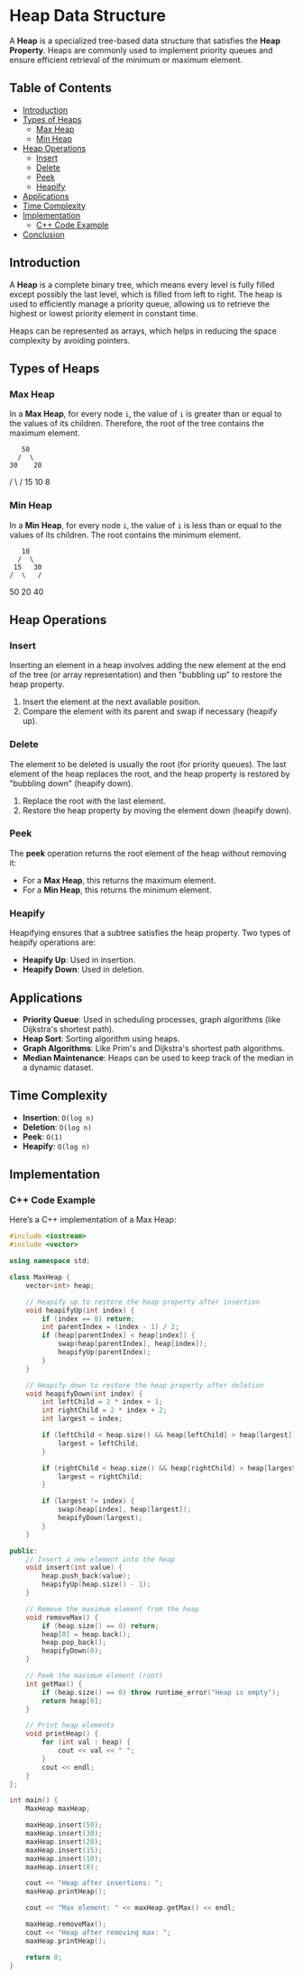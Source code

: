 # Heap Data Structure

A **Heap** is a specialized tree-based data structure that satisfies the **Heap Property**. Heaps are commonly used to implement priority queues and ensure efficient retrieval of the minimum or maximum element.

## Table of Contents

- [Introduction](#introduction)
- [Types of Heaps](#types-of-heaps)
  - [Max Heap](#max-heap)
  - [Min Heap](#min-heap)
- [Heap Operations](#heap-operations)
  - [Insert](#insert)
  - [Delete](#delete)
  - [Peek](#peek)
  - [Heapify](#heapify)
- [Applications](#applications)
- [Time Complexity](#time-complexity)
- [Implementation](#implementation)
  - [C++ Code Example](#c-code-example)
- [Conclusion](#conclusion)

## Introduction

A **Heap** is a complete binary tree, which means every level is fully filled except possibly the last level, which is filled from left to right. The heap is used to efficiently manage a priority queue, allowing us to retrieve the highest or lowest priority element in constant time.

Heaps can be represented as arrays, which helps in reducing the space complexity by avoiding pointers.

## Types of Heaps

### Max Heap

In a **Max Heap**, for every node `i`, the value of `i` is greater than or equal to the values of its children. Therefore, the root of the tree contains the maximum element.

       50
      /  \
    30    20
   /  \   / 
 15   10  8



### Min Heap

In a **Min Heap**, for every node `i`, the value of `i` is less than or equal to the values of its children. The root contains the minimum element.

       10
      /  \
     15   30
    /  \   / 
   50   20  40


## Heap Operations

### Insert

Inserting an element in a heap involves adding the new element at the end of the tree (or array representation) and then "bubbling up" to restore the heap property.

1. Insert the element at the next available position.
2. Compare the element with its parent and swap if necessary (heapify up).

### Delete

The element to be deleted is usually the root (for priority queues). The last element of the heap replaces the root, and the heap property is restored by "bubbling down" (heapify down).

1. Replace the root with the last element.
2. Restore the heap property by moving the element down (heapify down).

### Peek

The **peek** operation returns the root element of the heap without removing it:
- For a **Max Heap**, this returns the maximum element.
- For a **Min Heap**, this returns the minimum element.

### Heapify

Heapifying ensures that a subtree satisfies the heap property. Two types of heapify operations are:
- **Heapify Up**: Used in insertion.
- **Heapify Down**: Used in deletion.

## Applications

- **Priority Queue**: Used in scheduling processes, graph algorithms (like Dijkstra's shortest path).
- **Heap Sort**: Sorting algorithm using heaps.
- **Graph Algorithms**: Like Prim's and Dijkstra's shortest path algorithms.
- **Median Maintenance**: Heaps can be used to keep track of the median in a dynamic dataset.

## Time Complexity

- **Insertion**: `O(log n)`
- **Deletion**: `O(log n)`
- **Peek**: `O(1)`
- **Heapify**: `O(log n)`

## Implementation

### C++ Code Example

Here’s a C++ implementation of a Max Heap:

```cpp
#include <iostream>
#include <vector>

using namespace std;

class MaxHeap {
    vector<int> heap;

    // Heapify up to restore the heap property after insertion
    void heapifyUp(int index) {
        if (index == 0) return;
        int parentIndex = (index - 1) / 2;
        if (heap[parentIndex] < heap[index]) {
            swap(heap[parentIndex], heap[index]);
            heapifyUp(parentIndex);
        }
    }

    // Heapify down to restore the heap property after deletion
    void heapifyDown(int index) {
        int leftChild = 2 * index + 1;
        int rightChild = 2 * index + 2;
        int largest = index;

        if (leftChild < heap.size() && heap[leftChild] > heap[largest]) {
            largest = leftChild;
        }

        if (rightChild < heap.size() && heap[rightChild] > heap[largest]) {
            largest = rightChild;
        }

        if (largest != index) {
            swap(heap[index], heap[largest]);
            heapifyDown(largest);
        }
    }

public:
    // Insert a new element into the heap
    void insert(int value) {
        heap.push_back(value);
        heapifyUp(heap.size() - 1);
    }

    // Remove the maximum element from the heap
    void removeMax() {
        if (heap.size() == 0) return;
        heap[0] = heap.back();
        heap.pop_back();
        heapifyDown(0);
    }

    // Peek the maximum element (root)
    int getMax() {
        if (heap.size() == 0) throw runtime_error("Heap is empty");
        return heap[0];
    }

    // Print heap elements
    void printHeap() {
        for (int val : heap) {
            cout << val << " ";
        }
        cout << endl;
    }
};

int main() {
    MaxHeap maxHeap;

    maxHeap.insert(50);
    maxHeap.insert(30);
    maxHeap.insert(20);
    maxHeap.insert(15);
    maxHeap.insert(10);
    maxHeap.insert(8);

    cout << "Heap after insertions: ";
    maxHeap.printHeap();

    cout << "Max element: " << maxHeap.getMax() << endl;

    maxHeap.removeMax();
    cout << "Heap after removing max: ";
    maxHeap.printHeap();

    return 0;
}
